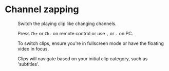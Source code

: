 <dl>

# Channel zapping
<dd>

Switch the playing clip like changing channels.

Press <code>Ch+</code> or <code>Ch-</code> on remote control or use <code>,</code> or <code>.</code> on PC.

To switch clips, ensure you're in fullscreen mode or have the floating video in focus.

Clips will navigate based on your initial clip category, such as 'subtitles'. 
